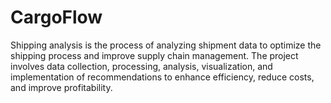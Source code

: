 # CargoFlow
Shipping analysis is the process of analyzing shipment data to optimize the shipping process and improve supply chain management. The project involves data collection, processing, analysis, visualization, and implementation of recommendations to enhance efficiency, reduce costs, and improve profitability.
